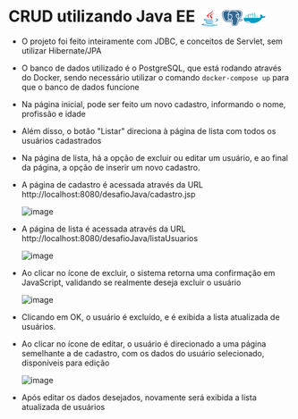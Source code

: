 # CRUD utilizando Java EE <img align="center" alt="Karen-php" height="30" width="40" src="https://raw.githubusercontent.com/devicons/devicon/master/icons/java/java-original.svg"><img align="center" alt="Karen-php" height="30" width="40" src="https://raw.githubusercontent.com/devicons/devicon/master/icons/postgresql/postgresql-plain.svg"><img align="center" alt="Karen-php" height="30" width="40" src="https://raw.githubusercontent.com/devicons/devicon/master/icons/docker/docker-plain.svg">

- O projeto foi feito inteiramente com JDBC, e conceitos de Servlet, sem utilizar Hibernate/JPA
- O banco de dados utilizado é o PostgreSQL, que está rodando através do Docker, sendo necessário utilizar o comando ```docker-compose up``` para que o banco de dados funcione 
- Na página inicial, pode ser feito um novo cadastro, informando o nome, profissão e idade
- Além disso, o botão "Listar" direciona à página de lista com todos os usuários cadastrados
- Na página de lista, há a opção de excluir ou editar um usuário, e ao final da página, a opção de inserir um novo cadastro.
- A página de cadastro é acessada através da URL http://localhost:8080/desafioJava/cadastro.jsp

  <img width="503" alt="image" src="https://github.com/karenrodriguesx/desafioJava/assets/97055846/8150399e-6c64-47c1-a5d8-730a6ba508b2">


- A página de lista é acessada através da URL http://localhost:8080/desafioJava/listaUsuarios

  <img width="611" alt="image" src="https://github.com/karenrodriguesx/desafioJava/assets/97055846/2a569586-6c51-4301-b241-833cf7708aab">

- Ao clicar no ícone de excluir, o sistema retorna uma confirmação em JavaScript, validando se realmente deseja excluir o usuário

  <img width="373" alt="image" src="https://github.com/karenrodriguesx/desafioJava/assets/97055846/e166671e-8175-41f1-8249-c2d0d9fc1e25">

- Clicando em OK, o usuário é excluído, e é exibida a lista atualizada de usuários.
- Ao clicar no ícone de editar, o usuário é direcionado a uma página semelhante a de cadastro, com os dados do usuário selecionado, disponíveis para edição
  
  <img width="447" alt="image" src="https://github.com/karenrodriguesx/desafioJava/assets/97055846/a82bdd76-e37f-4702-af8e-7f26b57d5de9">

- Após editar os dados desejados, novamente será exibida a lista atualizada de usuários






